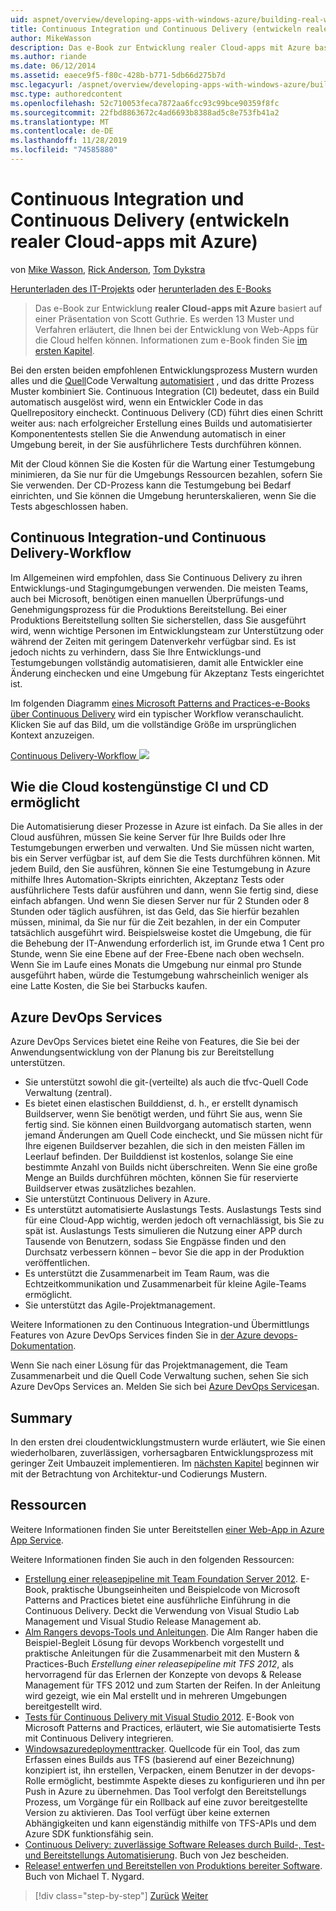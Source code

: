 ```yaml
---
uid: aspnet/overview/developing-apps-with-windows-azure/building-real-world-cloud-apps-with-windows-azure/continuous-integration-and-continuous-delivery
title: Continuous Integration und Continuous Delivery (entwickeln realer Cloud-apps mit Azure) | Microsoft-Dokumentation
author: MikeWasson
description: Das e-Book zur Entwicklung realer Cloud-apps mit Azure basiert auf einer Präsentation von Scott Guthrie. Es werden 13 Muster und Vorgehensweisen erläutert, für die er...
ms.author: riande
ms.date: 06/12/2014
ms.assetid: eaece9f5-f80c-428b-b771-5db66d275b7d
msc.legacyurl: /aspnet/overview/developing-apps-with-windows-azure/building-real-world-cloud-apps-with-windows-azure/continuous-integration-and-continuous-delivery
msc.type: authoredcontent
ms.openlocfilehash: 52c710053feca7872aa6fcc93c99bce90359f8fc
ms.sourcegitcommit: 22fbd8863672c4ad6693b8388ad5c8e753fb41a2
ms.translationtype: MT
ms.contentlocale: de-DE
ms.lasthandoff: 11/28/2019
ms.locfileid: "74585880"
---
```

# <a name="continuous-integration-and-continuous-delivery-building-real-world-cloud-apps-with-azure"></a>Continuous Integration und Continuous Delivery (entwickeln realer Cloud-apps mit Azure)

von [Mike Wasson](https://github.com/MikeWasson), [Rick Anderson]((https://twitter.com/RickAndMSFT)), [Tom Dykstra](https://github.com/tdykstra)

[Herunterladen des IT-Projekts](https://code.msdn.microsoft.com/Fix-It-app-for-Building-cdd80df4) oder [herunterladen des E-Books](https://blogs.msdn.com/b/microsoft_press/archive/2014/07/23/free-ebook-building-cloud-apps-with-microsoft-azure.aspx)

> Das e-Book zur Entwicklung **realer Cloud-apps mit Azure** basiert auf einer Präsentation von Scott Guthrie. Es werden 13 Muster und Verfahren erläutert, die Ihnen bei der Entwicklung von Web-Apps für die Cloud helfen können. Informationen zum e-Book finden Sie [im ersten Kapitel](introduction.md).

Bei den ersten beiden empfohlenen Entwicklungsprozess Mustern wurden alles und die [Quell](source-control.md)Code Verwaltung [automatisiert](automate-everything.md) , und das dritte Prozess Muster kombiniert Sie. Continuous Integration (CI) bedeutet, dass ein Build automatisch ausgelöst wird, wenn ein Entwickler Code in das Quellrepository eincheckt. Continuous Delivery (CD) führt dies einen Schritt weiter aus: nach erfolgreicher Erstellung eines Builds und automatisierter Komponententests stellen Sie die Anwendung automatisch in einer Umgebung bereit, in der Sie ausführlichere Tests durchführen können.

Mit der Cloud können Sie die Kosten für die Wartung einer Testumgebung minimieren, da Sie nur für die Umgebungs Ressourcen bezahlen, sofern Sie Sie verwenden. Der CD-Prozess kann die Testumgebung bei Bedarf einrichten, und Sie können die Umgebung herunterskalieren, wenn Sie die Tests abgeschlossen haben.

## <a name="continuous-integration-and-continuous-delivery-workflow"></a>Continuous Integration-und Continuous Delivery-Workflow

Im Allgemeinen wird empfohlen, dass Sie Continuous Delivery zu ihren Entwicklungs-und Stagingumgebungen verwenden. Die meisten Teams, auch bei Microsoft, benötigen einen manuellen Überprüfungs-und Genehmigungsprozess für die Produktions Bereitstellung. Bei einer Produktions Bereitstellung sollten Sie sicherstellen, dass Sie ausgeführt wird, wenn wichtige Personen im Entwicklungsteam zur Unterstützung oder während der Zeiten mit geringem Datenverkehr verfügbar sind. Es ist jedoch nichts zu verhindern, dass Sie Ihre Entwicklungs-und Testumgebungen vollständig automatisieren, damit alle Entwickler eine Änderung einchecken und eine Umgebung für Akzeptanz Tests eingerichtet ist.

Im folgenden Diagramm [eines Microsoft Patterns and Practices-e-Books über Continuous Delivery](https://aka.ms/ReleasePipeline) wird ein typischer Workflow veranschaulicht. Klicken Sie auf das Bild, um die vollständige Größe im ursprünglichen Kontext anzuzeigen.

[Continuous Delivery-Workflow ![](continuous-integration-and-continuous-delivery/_static/image1.png)](https://msdn.microsoft.com/library/dn449955.aspx)

## <a name="how-the-cloud-enables-cost-effective-ci-and-cd"></a>Wie die Cloud kostengünstige CI und CD ermöglicht

Die Automatisierung dieser Prozesse in Azure ist einfach. Da Sie alles in der Cloud ausführen, müssen Sie keine Server für Ihre Builds oder Ihre Testumgebungen erwerben und verwalten. Und Sie müssen nicht warten, bis ein Server verfügbar ist, auf dem Sie die Tests durchführen können. Mit jedem Build, den Sie ausführen, können Sie eine Testumgebung in Azure mithilfe Ihres Automation-Skripts einrichten, Akzeptanz Tests oder ausführlichere Tests dafür ausführen und dann, wenn Sie fertig sind, diese einfach abfangen. Und wenn Sie diesen Server nur für 2 Stunden oder 8 Stunden oder täglich ausführen, ist das Geld, das Sie hierfür bezahlen müssen, minimal, da Sie nur für die Zeit bezahlen, in der ein Computer tatsächlich ausgeführt wird. Beispielsweise kostet die Umgebung, die für die Behebung der IT-Anwendung erforderlich ist, im Grunde etwa 1 Cent pro Stunde, wenn Sie eine Ebene auf der Free-Ebene nach oben wechseln. Wenn Sie im Laufe eines Monats die Umgebung nur einmal pro Stunde ausgeführt haben, würde die Testumgebung wahrscheinlich weniger als eine Latte Kosten, die Sie bei Starbucks kaufen.

## <a name="azure-devops-services"></a>Azure DevOps Services 

Azure DevOps Services bietet eine Reihe von Features, die Sie bei der Anwendungsentwicklung von der Planung bis zur Bereitstellung unterstützen.

- Sie unterstützt sowohl die git-(verteilte) als auch die tfvc-Quell Code Verwaltung (zentral).
- Es bietet einen elastischen Builddienst, d. h., er erstellt dynamisch Buildserver, wenn Sie benötigt werden, und führt Sie aus, wenn Sie fertig sind. Sie können einen Buildvorgang automatisch starten, wenn jemand Änderungen am Quell Code eincheckt, und Sie müssen nicht für Ihre eigenen Buildserver bezahlen, die sich in den meisten Fällen im Leerlauf befinden. Der Builddienst ist kostenlos, solange Sie eine bestimmte Anzahl von Builds nicht überschreiten. Wenn Sie eine große Menge an Builds durchführen möchten, können Sie für reservierte Buildserver etwas zusätzliches bezahlen.
- Sie unterstützt Continuous Delivery in Azure.
- Es unterstützt automatisierte Auslastungs Tests. Auslastungs Tests sind für eine Cloud-App wichtig, werden jedoch oft vernachlässigt, bis Sie zu spät ist. Auslastungs Tests simulieren die Nutzung einer APP durch Tausende von Benutzern, sodass Sie Engpässe finden und den Durchsatz verbessern können – bevor Sie die app in der Produktion veröffentlichen.
- Es unterstützt die Zusammenarbeit im Team Raum, was die Echtzeitkommunikation und Zusammenarbeit für kleine Agile-Teams ermöglicht.
- Sie unterstützt das Agile-Projektmanagement.

Weitere Informationen zu den Continuous Integration-und Übermittlungs Features von Azure DevOps Services finden Sie in [der Azure devops-Dokumentation](/azure/devops/index).

Wenn Sie nach einer Lösung für das Projektmanagement, die Team Zusammenarbeit und die Quell Code Verwaltung suchen, sehen Sie sich Azure DevOps Services an. Melden Sie sich bei [Azure DevOps Services](https://dev.azure.com/)an.

## <a name="summary"></a>Summary

In den ersten drei cloudentwicklungstmustern wurde erläutert, wie Sie einen wiederholbaren, zuverlässigen, vorhersagbaren Entwicklungsprozess mit geringer Zeit Umbauzeit implementieren. Im [nächsten Kapitel](web-development-best-practices.md) beginnen wir mit der Betrachtung von Architektur-und Codierungs Mustern.

## <a name="resources"></a>Ressourcen

Weitere Informationen finden Sie unter Bereitstellen [einer Web-App in Azure App Service](https://azure.microsoft.com/documentation/articles/web-sites-deploy/).

Weitere Informationen finden Sie auch in den folgenden Ressourcen:

- [Erstellung einer releasepipeline mit Team Foundation Server 2012](https://aka.ms/ReleasePipeline). E-Book, praktische Übungseinheiten und Beispielcode von Microsoft Patterns and Practices bietet eine ausführliche Einführung in die Continuous Delivery. Deckt die Verwendung von Visual Studio Lab Management und Visual Studio Release Management ab.
- [Alm Rangers devops-Tools und Anleitungen](https://aka.ms/vsarsolutions/). Die Alm Ranger haben die Beispiel-Begleit Lösung für devops Workbench vorgestellt und praktische Anleitungen für die Zusammenarbeit mit den Mustern &amp; Practices-Buch *Erstellung einer releasepipeline mit TFS 2012*, als hervorragend für das Erlernen der Konzepte von devops &amp; Release Management für TFS 2012 und zum Starten der Reifen. In der Anleitung wird gezeigt, wie ein Mal erstellt und in mehreren Umgebungen bereitgestellt wird.
- [Tests für Continuous Delivery mit Visual Studio 2012](https://msdn.microsoft.com/library/jj159345.aspx). E-Book von Microsoft Patterns and Practices, erläutert, wie Sie automatisierte Tests mit Continuous Delivery integrieren.
- [Windowsazuredeploymenttracker](https://github.com/RyanTBerry/WindowsAzureDeploymentTracker). Quellcode für ein Tool, das zum Erfassen eines Builds aus TFS (basierend auf einer Bezeichnung) konzipiert ist, ihn erstellen, Verpacken, einem Benutzer in der devops-Rolle ermöglicht, bestimmte Aspekte dieses zu konfigurieren und ihn per Push in Azure zu übernehmen. Das Tool verfolgt den Bereitstellungs Prozess, um Vorgänge für ein Rollback auf eine zuvor bereitgestellte Version zu aktivieren. Das Tool verfügt über keine externen Abhängigkeiten und kann eigenständig mithilfe von TFS-APIs und dem Azure SDK funktionsfähig sein.
- [Continuous Delivery: zuverlässige Software Releases durch Build-, Test-und Bereitstellungs Automatisierung](https://www.amazon.com/Continuous-Delivery-Deployment-Automation-Addison-Wesley/dp/0321601912/ref=sr_1_1?s=books&amp;ie=UTF8&amp;qid=1377126361). Buch von Jez bescheiden.
- [Release! entwerfen und Bereitstellen von Produktions bereiter Software](https://www.amazon.com/Release-It-Production-Ready-Pragmatic-Programmers/dp/0978739213). Buch von Michael T. Nygard.

> [!div class="step-by-step"]
> [Zurück](source-control.md)
> [Weiter](web-development-best-practices.md)

